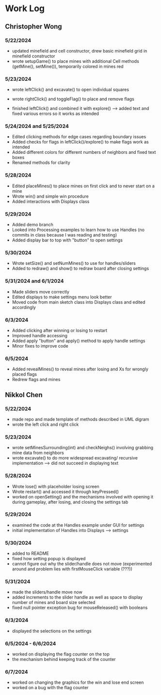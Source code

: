 # Work Log

## Christopher Wong

### 5/22/2024

- updated minefield and cell constructor, drew basic minefield grid in minefield constructor
- wrote setupGame() to place mines with additional Cell methods (getMine(), setMine()), temporarily colored in mines red

### 5/23/2024

- wrote leftClick() and excavate() to open individual squares
- wrote rightClick() and toggleFlag() to place and remove flags

- finished leftClick() and combined it with explore() --> added text and fixed various errors so it works as intended

### 5/24/2024 and 5/25/2024

- Edited clicking methods for edge cases regarding boundary issues
- Added checks for flags in leftClick()/explore() to make flags work as intended
- Added different colors for different numbers of neighbors and fixed text boxes
- Renamed methods for clarity

### 5/28/2024

- Edited placeMines() to place mines on first click and to never start on a mine
- Wrote win() and simple win procedure
- Added interactions with Displays class

### 5/29/2024

- Added demo branch
- Looked into Processing examples to learn how to use Handles (no commits in class because I was reading and testing)
- Added display bar to top with "button" to open settings

### 5/30/2024

- Wrote setSize() and setNumMines() to use for handles/sliders
- Added to redraw() and show() to redraw board after closing settings

### 5/31/2024 and 6/1/2024

- Made sliders move correctly
- Edited displays to make settings menu look better
- Moved code from main sketch class into Displays class and edited accordingly

### 6/3/2024

- Added clicking after winning or losing to restart
- Improved handle accessing
- Added apply "button" and apply() method to apply handle settings
- Minor fixes to improve code

### 6/5/2024

- Added revealMines() to reveal mines after losing and Xs for wrongly placed flags
- Redrew flags and mines

## Nikkol Chen

### 5/22/2024

- made repo and made template of methods described in UML digram
- wrote the left click and right click

### 5/23/2024

- wrote setMinesSurrounding(int) and checkNeighs() involving grabbing mine data from neighbors
- wrote excavate() to do more widespread excavating/ recursive implementation --> did not succeed in displaying text

### 5/28/2024
- Wrote lose() with placeholder losing screen
- Wrote restart() and accessed it through keyPressed()
- worked on openSetting() and the mechanisms involved with opening it during gameplay, after losing, and closing the settings tab

### 5/29/2024
- examined the code at the Handles example under GUI for settings
- initial implementation of Handles into Displays --> settings

### 5/30/2024
- added to README
- fixed how setting popup is displayed
- cannot figure out why the slider/handle does not move (experimented around and problem lies with firstMouseClick variable (???))

### 5/31/2024
- made the sliders/handle move now
- added increments to the slider handle as well as space to display number of mines and board size selected
- fixed null pointer exception bug for mouseReleased() with booleans

### 6/3/2024
- displayed the selections on the settings

### 6/5/2024 - 6/6/2024
- worked on displaying the flag counter on the top
- the mechanism behind keeping track of the counter

### 6/7/2024 
- worked on changing the graphics for the win and lose end screen
- worked on a bug with the flag counter
